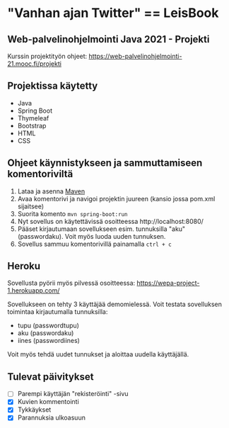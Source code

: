 # "Vanhan ajan Twitter" == LeisBook

## Web-palvelinohjelmointi Java 2021 - Projekti

Kurssin projektityön ohjeet: https://web-palvelinohjelmointi-21.mooc.fi/projekti

## Projektissa käytetty
- Java
- Spring Boot
- Thymeleaf
- Bootstrap
- HTML
- CSS

## Ohjeet käynnistykseen ja sammuttamiseen komentoriviltä
1. Lataa ja asenna [Maven](https://mkyong.com/maven/how-to-install-maven-in-windows/)
2. Avaa komentorivi ja navigoi projektin juureen (kansio jossa pom.xml sijaitsee)
3. Suorita komento  `mvn spring-boot:run`
4. Nyt sovellus on käytettävissä osoitteessa http://localhost:8080/
5. Pääset kirjautumaan sovellukseen esim. tunnuksilla "aku" (passwordaku). Voit myös luoda uuden tunnuksen.
6. Sovellus sammuu komentorivillä painamalla `ctrl + c`


## Heroku
Sovellusta pyörii myös pilvessä osoitteessa:
https://wepa-project-1.herokuapp.com/

Sovellukseen on tehty 3 käyttäjää demomielessä. Voit testata sovelluksen toimintaa kirjautumalla tunnuksilla:
- tupu (passwordtupu)
- aku (passwordaku)
- iines (passwordiines)

Voit myös tehdä uudet tunnukset ja aloittaa uudella käyttäjällä.

## Tulevat päivitykset
- [ ] Parempi käyttäjän "rekisteröinti" -sivu
- [x] Kuvien kommentointi
- [x] Tykkäykset
- [x] Parannuksia ulkoasuun

